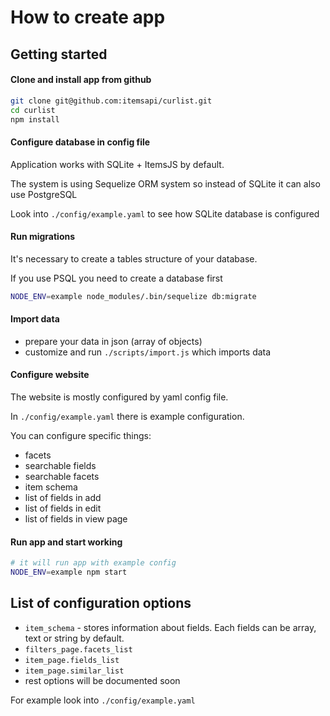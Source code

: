 # How to create app

## Getting started

#### Clone and install app from github

```bash
git clone git@github.com:itemsapi/curlist.git
cd curlist
npm install
```

#### Configure database in config file

Application works with SQLite + ItemsJS by default.

The system is using Sequelize ORM system so instead of SQLite it can also use PostgreSQL

Look into `./config/example.yaml` to see how SQLite database is configured

#### Run migrations

It's necessary to create a tables structure of your database.

If you use PSQL you need to create a database first

```bash
NODE_ENV=example node_modules/.bin/sequelize db:migrate
```

#### Import data

- prepare your data in json (array of objects)
- customize and run `./scripts/import.js` which imports data

#### Configure website

The website is mostly configured by yaml config file.

In `./config/example.yaml` there is example configuration.

You can configure specific things:
- facets 
- searchable fields
- searchable facets
- item schema
- list of fields in add
- list of fields in edit
- list of fields in view page

#### Run app and start working

```bash
# it will run app with example config
NODE_ENV=example npm start
```

## List of configuration options

- `item_schema` - stores information about fields. Each fields can be array, text or string by default.
- `filters_page.facets_list` 
- `item_page.fields_list`
- `item_page.similar_list`
- rest options will be documented soon

For example look into `./config/example.yaml`
